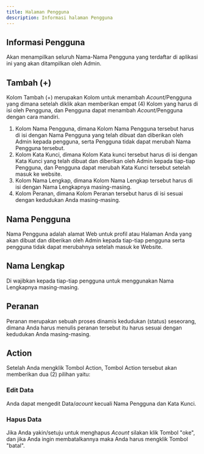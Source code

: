 ```yaml
---
title: Halaman Pengguna
description: Informasi halaman Pengguna
---
```


## Informasi Pengguna
Akan menampilkan seluruh Nama-Nama Pengguna yang terdaftar di aplikasi ini yang akan ditampilkan oleh Admin. 

## Tambah (+)
Kolom Tambah (+) merupakan Kolom untuk menambah *Acount*/Pengguna yang dimana setelah diklik akan memberikan empat (4) Kolom yang harus di isi oleh Pengguna, dan Pengguna dapat menambah *Acount*/Pengguna dengan cara mandiri.
1. Kolom Nama Pengguna, dimana Kolom Nama Pengguna tersebut harus di isi dengan Nama Pengguna yang telah dibuat dan diberikan oleh Admin kepada pengguna, serta Pengguna tidak dapat merubah Nama Pengguna tersebut.
1. Kolom Kata Kunci, dimana Kolom Kata kunci tersebut harus di isi dengan Kata Kunci yang telah dibuat dan diberikan oleh Admin kepada tiap-tiap Pengguna, dan Pengguna dapat merubah Kata Kunci tersebut setelah masuk ke website.
1. Kolom Nama Lengkap, dimana Kolom Nama Lengkap tersebut harus di isi dengan Nama Lengkapnya masing-masing.
1. Kolom Peranan, dimana Kolom Peranan tersebut harus di isi sesuai dengan kedudukan Anda masing-masing.

## Nama Pengguna
Nama Pengguna adalah alamat Web untuk profil atau Halaman Anda yang akan dibuat dan diberikan oleh Admin kepada tiap-tiap pengguna serta pengguna tidak dapat merubahnya setelah masuk ke Website. 

## Nama Lengkap
Di wajibkan kepada tiap-tiap pengguna untuk menggunakan Nama Lengkapnya masing-masing.

## Peranan
Peranan merupakan sebuah proses dinamis kedudukan (status) seseorang, dimana Anda harus menulis peranan tersebut itu harus sesuai dengan kedudukan Anda masing-masing. 

## Action
Setelah Anda mengklik Tombol Action, Tombol Action tersebut akan memberikan dua (2) pilihan yaitu:

### Edit Data
Anda dapat mengedit Data/*acount* kecuali Nama Pengguna dan Kata Kunci.

### Hapus Data
Jika Anda yakin/setuju untuk menghapus *Acount* silakan klik Tombol "oke", dan jika Anda ingin membatalkannya maka Anda harus mengklik Tombol "batal".
